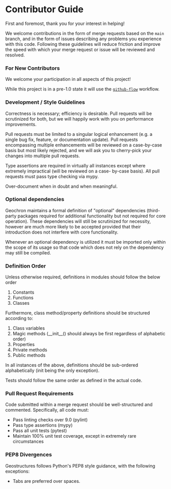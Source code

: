 # Contributor Guide

First and foremost, thank you for your interest in helping!

We welcome contributions in the form of merge requests based on the `main` branch, and in the form of issues describing
any problems you experience with this code. Following these guidelines will reduce friction and improve the speed with 
which your merge request or issue will be reviewed and resolved.

### For New Contributors

We welcome your participation in all aspects of this project!

While this project is in a pre-1.0 state it will use the 
[`github-flow`](https://docs.github.com/en/get-started/quickstart/github-flow) workflow. 

### Development / Style Guidelines

Correctness is necessary; efficiency is desirable. Pull requests will be scrutinized for both, but we will 
happily work with you on performance improvements.

Pull requests must be limited to a singular logical enhancement (e.g. a single bug fix, feature, or documentation 
update). Pull requests encompassing multiple enhancements will be reviewed on a case-by-case basis but most likely 
rejected, and we will ask you to cherry-pick your changes into multiple pull requests.

Type assertions are required in virtually all instances except where extremely impractical (will be reviewed on a case-
by-case basis). All pull requests must pass type checking via mypy.

Over-document when in doubt and when meaningful.

### Optional dependencies
Geochron maintains a formal definition of "optional" dependencies (third-party packages
required for additional functionality but not required for core operation). These dependencies will still be 
scrutinized for necessity, however are much more likely to be accepted provided that their introduction does not 
interfere with core functionality.

Whenever an optional dependency is utilized it must be imported only within the scope of its usage so that code
which does not rely on the dependency may still be compiled.

### Definition Order
Unless otherwise required, definitions in modules should follow the below order
1. Constants
2. Functions
3. Classes

Furthermore, class method/property definitions should be structured according to:
1. Class variables
2. Magic methods (\_\_init__() should always be first regardless of alphabetic order)
3. Properties
4. Private methods
5. Public methods

In all instances of the above, definitions should be sub-ordered alphabetically (init being the only exception).

Tests should follow the same order as defined in the actual code.

### Pull Request Requirements

Code submitted within a merge request should be well-structured and commented. Specifically, all code must:
* Pass linting checks over 9.0 (pylint)
* Pass type assertions (mypy)
* Pass all unit tests (pytest)
* Maintain 100% unit test coverage, except in extremely rare circumstances

### PEP8 Divergences

Geostructures follows Python's PEP8 style guidance, with the following exceptions:

* Tabs are preferred over spaces.
